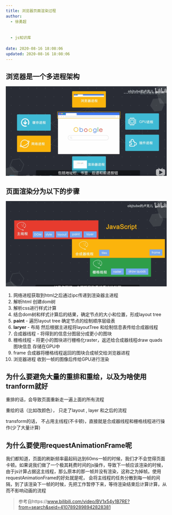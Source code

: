 ```yaml
---
title: 浏览器页面渲染过程
author:
  - 徐勇超


  - js知识库

date: 2020-08-16 18:08:06
updated: 2020-08-16 18:08:06
---
```




## 浏览器是一个多进程架构

![image-20200816180907630](/浏览器页面渲染过程/image-20200816180907630.png)



## 页面渲染分为以下的步骤

![image-20200816180946562](/浏览器页面渲染过程/image-20200816180946562.png)



1. 网络进程获取到html之后通过ipc传递到渲染器主进程
2. 解析html 创建dom树
3. 解析css进行样式计算
4. 结合dom树和样式计算后的结果，确定节点的大小和位置，形成layout tree
5. **paint** - 遍历layout tree 确定节点的绘制顺序层级表
6. **laryer** - 布局 然后根据主进程将layoutTree 和绘制信息表传给合成器线程
7. 合成器线程 - 将得到的信息分图层分成更小的图块
8. 栅格线程 - 将更小的图块进行栅格化raster，返还给合成器线程draw quads图块信息 存储在GPU中
9. frame 合成器将栅格线程返回的图块合成帧交给浏览器进程
10. 浏览器进程 收到一帧的图像后传给GPU进行渲染



##  为什么要避免大量的重排和重绘，以及为啥使用tranform就好

重排的话，会导致页面重新走一遍上面的所有流程

重绘的话（比如改颜色）， 只走了layout , layer 和之后的流程

transform的话， 不占用主线程(不卡顿)，直接就是合成器线程和栅格线程进行操作(少了大量计算)



## 为什么要使用requestAnimationFrame呢

我们都知道，页面的刷新频率最起码达到60ms一帧的时候，我们才不会觉得页面卡顿。如果说我们做了一个极其耗费时间的js操作，导致下一帧应该渲染的时候，由于js计算占据这主线程，那么原本的那一帧并没有渲染，这称之为掉帧。使用requestAnimationFrame的好处就是呢， 会将主线程的任务分散到每一帧的间隔，到了该渲染下一帧的时候，先把工作暂停下来，等待渲染结束后计算计算，从而不影响动画的流程





> 参考自https://www.bilibili.com/video/BV1x54y1B7RE?from=search&seid=4107892898942828381